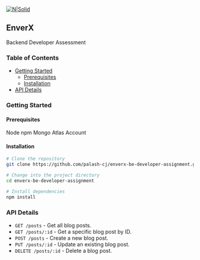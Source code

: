 [![N|Solid](https://iili.io/Hi9giog.png)](https://www.enverx.com/)

## EnverX

Backend Developer Assessment

### Table of Contents
- [Getting Started](#getting-started)
  - [Prerequisites](#prerequisites)
  - [Installation](#installation)
- [API Details](#api-details)

### Getting Started

#### Prerequisites

Node
npm
Mongo Atlas Account
#### Installation

```bash
# Clone the repository
git clone https://github.com/palash-cj/enverx-be-developer-assignment.git

# Change into the project directory
cd enverx-be-developer-assignment

# Install dependencies
npm install
```

### API Details

- `GET /posts` - Get all blog posts.
- `GET /posts/:id` - Get a specific blog post by ID.
- `POST /posts` - Create a new blog post.
- `PUT /posts/:id` - Update an existing blog post.
- `DELETE /posts/:id` - Delete a blog post.

